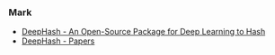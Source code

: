 ### Mark
- [DeepHash - An Open-Source Package for Deep Learning to Hash](https://github.com/thulab/DeepHash)
- [DeepHash - Papers](https://github.com/caoyue10/DeepHash-Papers)

